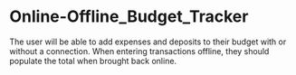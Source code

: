 # Online-Offline_Budget_Tracker
The user will be able to add expenses and deposits to their budget with or without a connection. When entering transactions offline, they should populate the total when brought back online.
